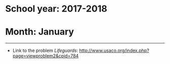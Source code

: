 # School year: 2017-2018

# Month: January

---

* Link to the problem *Lifeguards*: http://www.usaco.org/index.php?page=viewproblem2&cpid=784
